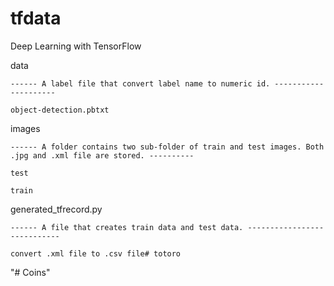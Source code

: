 # tfdata
Deep Learning with TensorFlow

data 

    ------ A label file that convert label name to numeric id. ---------------------
    
    object-detection.pbtxt

images

    ------ A folder contains two sub-folder of train and test images. Both .jpg and .xml file are stored. ----------

    test

    train
    
generated_tfrecord.py

    ------ A file that creates train data and test data. ----------------------------
    
    convert .xml file to .csv file# totoro
"# Coins" 
